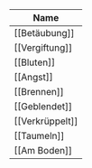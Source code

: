 
| Name            |
| --------------- |
| [[Betäubung]]   |
| [[Vergiftung]]  |
| [[Bluten]]      |
| [[Angst]]       |
| [[Brennen]]     |
| [[Geblendet]]   |
| [[Verkrüppelt]] |
| [[Taumeln]]     |
| [[Am Boden]]    |
